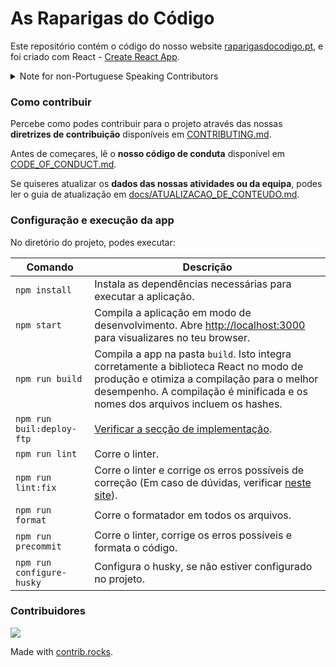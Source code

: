# As Raparigas do Código

Este repositório contém o código do nosso website [raparigasdocodigo.pt](https://raparigasdocodigo.pt/), e foi criado com React -
[Create React App](https://github.com/facebook/create-react-app).

<details>

<summary> Note for non-Portuguese Speaking Contributors </summary>

> This repository contains the code for our website [raparigasdocodigo.pt](https://raparigasdocodigo.pt/). This was bootstrapped with [Create React App](https://github.com/facebook/create-react-app).
>
> #### How to contribute
>
> Learn how to contribute to the project by reading our contribution guidelines at [CONTRIBUTING.md](/CONTRIBUTING.md).
>
> #### Setup and running the app
>
> In the project directory, you can run:
>
> | Script                    | Description                                                                                                                                                                                                      |
> | ------------------------- | ---------------------------------------------------------------------------------------------------------------------------------------------------------------------------------------------------------------- |
> | `npm install`             | Installs dependencies necessaries to run the app.                                                                                                                                                                |
> | `npm start`               | Runs the app in development mode. Open [http://localhost:3000](http://localhost:3000) to view it in your browser.                                                                                                |
> | `npm run build`           | Builds the app for production to the `build` folder. It correctly bundles React in production mode and optimizes the build for the best performance. The build is minified and the filenames include the hashes. |
> | `npm run buil:deploy-ftp` | [Check the Deployment section](/docs/DEPLOYMENT.md#deployment-process)                                                                                                                                           |
> | `npm run lint`            | Runs the linter.                                                                                                                                                                                                 |
> | `npm run lint:fix`        | Runs the linter and fixes the errors (If any doubts, check [this site](https://eslint.org/docs/latest/rules/)).                                                                                                  |
> | `npm run format`          | Runs the formatter.                                                                                                                                                                                              |
> | `npm run precommit`       | Runs the linter, fixes the errors, and runs the formatter.                                                                                                                                                       |
> | `npm run configure-husky` | Configures husky if not yet configured in project.                                                                                                                                                               |

---

</details>

### Como contribuir

Percebe como podes contribuir para o projeto através das nossas **diretrizes de contribuição** disponíveis em [CONTRIBUTING.md](/CONTRIBUTING.md).

Antes de começares, lê o **nosso código de conduta** disponível em [CODE_OF_CONDUCT.md](CODE_OF_CONDUCT.md).

Se quiseres atualizar os **dados das nossas atividades ou da equipa**, podes ler o guia de atualização em [docs/ATUALIZACAO_DE_CONTEUDO.md](/docs/ATUALIZACAO_DE_CONTEUDO.md).

### Configuração e execução da app

No diretório do projeto, podes executar:

| Comando                   | Descrição                                                                                                                                                                                                              |
| ------------------------- | ---------------------------------------------------------------------------------------------------------------------------------------------------------------------------------------------------------------------- |
| `npm install`             | Instala as dependências necessárias para executar a aplicação.                                                                                                                                                         |
| `npm start`               | Compila a aplicação em modo de desenvolvimento. Abre [http://localhost:3000](http://localhost:3000) para visualizares no teu browser.                                                                                  |
| `npm run build`           | Compila a app na pasta `build`. Isto integra corretamente a biblioteca React no modo de produção e otimiza a compilação para o melhor desempenho. A compilação é minificada e os nomes dos arquivos incluem os hashes. |
| `npm run buil:deploy-ftp` | [Verificar a secção de implementação](/docs/DEPLOYMENT.md#deployment-process).                                                                                                                                         |
| `npm run lint`            | Corre o linter.                                                                                                                                                                                                        |
| `npm run lint:fix`        | Corre o linter e corrige os erros possíveis de correção (Em caso de dúvidas, verificar [neste site](https://eslint.org/docs/latest/rules/)).                                                                           |
| `npm run format`          | Corre o formatador em todos os arquivos.                                                                                                                                                                               |
| `npm run precommit`       | Corre o linter, corrige os erros possíveis e formata o código.                                                                                                                                                         |
| `npm run configure-husky` | Configura o husky, se não estiver configurado no projeto.                                                                                                                                                              |
### Contribuidores
<a href="https://github.com/As-Raparigas-do-Codigo/ardc-website/graphs/contributors">
  <img src="https://contrib.rocks/image?repo=As-Raparigas-do-Codigo/ardc-website" />
</a>

Made with [contrib.rocks](https://contrib.rocks).
